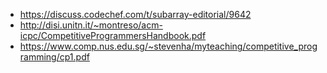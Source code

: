 * https://discuss.codechef.com/t/subarray-editorial/9642
* http://disi.unitn.it/~montreso/acm-icpc/CompetitiveProgrammersHandbook.pdf
* https://www.comp.nus.edu.sg/~stevenha/myteaching/competitive_programming/cp1.pdf
